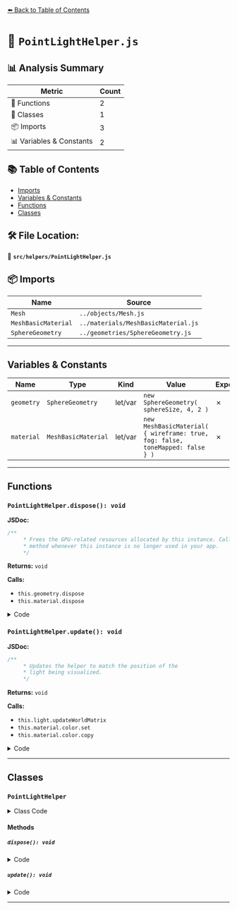 [⬅️ Back to Table of Contents](../../index.md)

# 📄 `PointLightHelper.js`

## 📊 Analysis Summary

| Metric | Count |
|--------|-------|
| 🔧 Functions | 2 |
| 🧱 Classes | 1 |
| 📦 Imports | 3 |
| 📊 Variables & Constants | 2 |

## 📚 Table of Contents

- [Imports](#imports)
- [Variables & Constants](#variables-constants)
- [Functions](#functions)
- [Classes](#classes)

## 🛠️ File Location:
📂 **`src/helpers/PointLightHelper.js`**

## 📦 Imports

| Name | Source |
|------|--------|
| `Mesh` | `../objects/Mesh.js` |
| `MeshBasicMaterial` | `../materials/MeshBasicMaterial.js` |
| `SphereGeometry` | `../geometries/SphereGeometry.js` |


---

## Variables & Constants

| Name | Type | Kind | Value | Exported |
|------|------|------|-------|----------|
| `geometry` | `SphereGeometry` | let/var | `new SphereGeometry( sphereSize, 4, 2 )` | ✗ |
| `material` | `MeshBasicMaterial` | let/var | `new MeshBasicMaterial( { wireframe: true, fog: false, toneMapped: false } )` | ✗ |


---

## Functions

### `PointLightHelper.dispose(): void`

**JSDoc:**
```typescript
/**
	 * Frees the GPU-related resources allocated by this instance. Call this
	 * method whenever this instance is no longer used in your app.
	 */
```

**Returns:** `void`

**Calls:**

- `this.geometry.dispose`
- `this.material.dispose`

<details><summary>Code</summary>

```typescript
dispose() {

		this.geometry.dispose();
		this.material.dispose();

	}
```
</details>

### `PointLightHelper.update(): void`

**JSDoc:**
```typescript
/**
	 * Updates the helper to match the position of the
	 * light being visualized.
	 */
```

**Returns:** `void`

**Calls:**

- `this.light.updateWorldMatrix`
- `this.material.color.set`
- `this.material.color.copy`

<details><summary>Code</summary>

```typescript
update() {

		this.light.updateWorldMatrix( true, false );

		if ( this.color !== undefined ) {

			this.material.color.set( this.color );

		} else {

			this.material.color.copy( this.light.color );

		}

		/*
		const d = this.light.distance;

		if ( d === 0.0 ) {

			this.lightDistance.visible = false;

		} else {

			this.lightDistance.visible = true;
			this.lightDistance.scale.set( d, d, d );

		}
		*/

	}
```
</details>


---

## Classes

### `PointLightHelper`

<details><summary>Class Code</summary>

```ts
class PointLightHelper extends Mesh {

	/**
	 * Constructs a new point light helper.
	 *
	 * @param {PointLight} light - The light to be visualized.
	 * @param {number} [sphereSize=1] - The size of the sphere helper.
	 * @param {number|Color|string} [color] - The helper's color. If not set, the helper will take
	 * the color of the light.
	 */
	constructor( light, sphereSize, color ) {

		const geometry = new SphereGeometry( sphereSize, 4, 2 );
		const material = new MeshBasicMaterial( { wireframe: true, fog: false, toneMapped: false } );

		super( geometry, material );

		/**
		 * The light being visualized.
		 *
		 * @type {HemisphereLight}
		 */
		this.light = light;

		/**
		 * The color parameter passed in the constructor.
		 * If not set, the helper will take the color of the light.
		 *
		 * @type {number|Color|string}
		 */
		this.color = color;

		this.type = 'PointLightHelper';

		this.matrix = this.light.matrixWorld;
		this.matrixAutoUpdate = false;

		this.update();


		/*
	// TODO: delete this comment?
	const distanceGeometry = new THREE.IcosahedronGeometry( 1, 2 );
	const distanceMaterial = new THREE.MeshBasicMaterial( { color: hexColor, fog: false, wireframe: true, opacity: 0.1, transparent: true } );

	this.lightSphere = new THREE.Mesh( bulbGeometry, bulbMaterial );
	this.lightDistance = new THREE.Mesh( distanceGeometry, distanceMaterial );

	const d = light.distance;

	if ( d === 0.0 ) {

		this.lightDistance.visible = false;

	} else {

		this.lightDistance.scale.set( d, d, d );

	}

	this.add( this.lightDistance );
	*/

	}

	/**
	 * Frees the GPU-related resources allocated by this instance. Call this
	 * method whenever this instance is no longer used in your app.
	 */
	dispose() {

		this.geometry.dispose();
		this.material.dispose();

	}

	/**
	 * Updates the helper to match the position of the
	 * light being visualized.
	 */
	update() {

		this.light.updateWorldMatrix( true, false );

		if ( this.color !== undefined ) {

			this.material.color.set( this.color );

		} else {

			this.material.color.copy( this.light.color );

		}

		/*
		const d = this.light.distance;

		if ( d === 0.0 ) {

			this.lightDistance.visible = false;

		} else {

			this.lightDistance.visible = true;
			this.lightDistance.scale.set( d, d, d );

		}
		*/

	}

}
```
</details>

#### Methods

##### `dispose(): void`

<details><summary>Code</summary>

```ts
dispose() {

		this.geometry.dispose();
		this.material.dispose();

	}
```
</details>

##### `update(): void`

<details><summary>Code</summary>

```ts
update() {

		this.light.updateWorldMatrix( true, false );

		if ( this.color !== undefined ) {

			this.material.color.set( this.color );

		} else {

			this.material.color.copy( this.light.color );

		}

		/*
		const d = this.light.distance;

		if ( d === 0.0 ) {

			this.lightDistance.visible = false;

		} else {

			this.lightDistance.visible = true;
			this.lightDistance.scale.set( d, d, d );

		}
		*/

	}
```
</details>


---